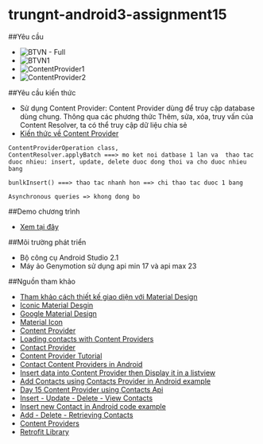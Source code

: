 # trungnt-android3-assignment15

##Yêu cầu
+ ![BTVN - Full](http://i477.photobucket.com/albums/rr132/trungepu/BTVN-StorageContact_zpshhfrc91y.jpg)
+ ![BTVN1](http://i477.photobucket.com/albums/rr132/trungepu/BTVN-Storage-ReadContactDatabase-ContentProvider_zpsej0amndj.jpg)
+ ![ContentProvider1](http://i477.photobucket.com/albums/rr132/trungepu/ContentProvider1_zps04puimbm.jpg)
+ ![ContentProvider2](http://i477.photobucket.com/albums/rr132/trungepu/ContentProvider2_zpsqa4inrix.jpg)

##Yêu cầu kiến thức
+ Sử dụng Content Provider:  Content Provider dùng để truy cập database dùng chung. Thông qua các phương thức Thêm, sửa, xóa, truy vấn của Content Resolver, ta có thể truy cập dữ liệu chia sẻ 
+ [Kiến thức về Content Provider](https://developer.android.com/training/contacts-provider/index.html) 
```
ContentProviderOperation class, 
ContentResolver.applyBatch ===> mo ket noi datbase 1 lan va  thao tac duoc nhieu: insert, update, delete duoc dong thoi va cho duoc nhieu bang

bunlkInsert() ===> thao tac nhanh hon ==> chi thao tac duoc 1 bang

Asynchronous queries => khong dong bo
```

##Demo chương trình
+ [Xem tại đây](https://youtu.be/DKaGY6uNY2A)

##Môi trường phát triển
+ Bộ công cụ Android Studio 2.1
+ Máy ảo Genymotion sử dụng api min 17 và api max 23

##Nguồn tham khảo
+ [Tham khảo cách thiết kế giao diện với Material Design](http://www.cssauthor.com/material-design-resources/#Mobile-App)
+ [Iconic Material Desgin](http://codecanyon.net/item/ionic-material-design/12833673)
+ [Google Material Design](https://www.google.com/design/spec/components/buttons.html#buttons-dropdown-buttons)
+ [Material Icon](https://materialdesignicons.com/icon/)
+ [Content Provider](http://www.tutorialspoint.com/android/android_content_providers.htm)
+ [Loading contacts with Content Providers](https://guides.codepath.com/android/Loading-Contacts-with-Content-Providers)
+ [Contact Provider](http://wptrafficanalyzer.in/blog/android-contacts-content-provider-retrieving-and-listing-contacts-in-listview-example/)
+ [Content Provider Tutorial](https://newcircle.com/s/post/1375/android_content_provider_tutorial)
+ [Contact Content Providers in Android](http://pulse7.net/android/contacts-content-provider-android/)
+ [Insert data into Content Provider then Display it in a listview](http://stackoverflow.com/questions/5386509/insert-data-into-content-provider-then-display-it-in-a-listview) 
+ [Add Contacts using Contacts Provider in Android example ](http://wptrafficanalyzer.in/blog/adding-contacts-programatically-using-contacts-provider-in-android-example/)
+ [Day 15 Content Provider using Contacts Api](http://www.slideshare.net/androidstream/day-15-content-provider-using-contacts-api)
+ [Insert - Update - Delete - View Contacts](http://androiddevelopement.blogspot.com/2011/07/insert-update-delete-view-contacts-in.html)
+ [Insert new Contact in Android code example](http://techblogon.com/insert-new-contact-in-android-code-example/)
+ [Add - Delete - Retrieving Contacts](http://www.theappguruz.com/blog/android-adding-deleting-retrieving-contacts)
+ [Content Providers](https://gist.github.com/evandrix/7058235)
+ [Retrofit Library](http://square.github.io/retrofit/)

